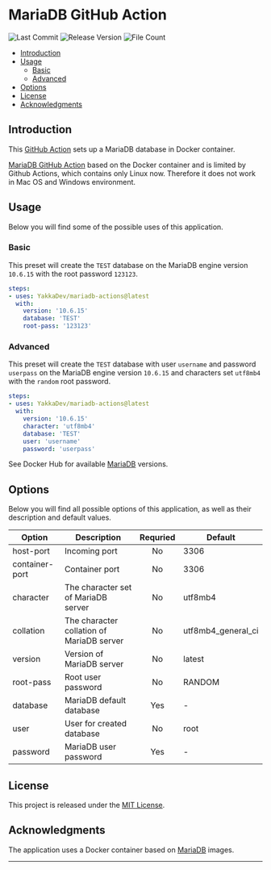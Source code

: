 # MariaDB GitHub Action
![Last Commit](https://img.shields.io/endpoint?url=https://gist.githubusercontent.com/YakkaDev/cbc0fc3d1258e0bc92c749fb5fbc0860/raw/git-last-commit-date.json)
![Release Version](https://img.shields.io/endpoint?url=https://gist.githubusercontent.com/YakkaDev/cbc0fc3d1258e0bc92c749fb5fbc0860/raw/git-latest-release.json)
![File Count](https://img.shields.io/endpoint?url=https://gist.githubusercontent.com/YakkaDev/cbc0fc3d1258e0bc92c749fb5fbc0860/raw/git-file-count.json)

- [Introduction](#introduction)
- [Usage](#usage)
  - [Basic](#basic)
  - [Advanced](#advanced)
- [Options](#options)
- [License](#license)
- [Acknowledgments](#acknowledgments)

## Introduction
This [GitHub Action](https://github.com/features/actions) sets up a MariaDB database in Docker container.

[MariaDB GitHub Action](https://github.com/YakkaDev/mariadb-actions) based on the Docker container and is limited by Github Actions, which contains only Linux now. Therefore it does not work in Mac OS and Windows environment.

## Usage
Below you will find some of the possible uses of this application.

### Basic
This preset will create the `TEST` database on the MariaDB engine version `10.6.15` with the root password `123123`.
```yml
steps:
- uses: YakkaDev/mariadb-actions@latest
  with:
    version: '10.6.15'
    database: 'TEST'
    root-pass: '123123'
```

### Advanced
This preset will create the `TEST` database with user `username` and password `userpass` on the MariaDB engine version `10.6.15` and characters set `utf8mb4` with the `random` root password.
```yml
steps:
- uses: YakkaDev/mariadb-actions@latest
  with:
    version: '10.6.15'
    character: 'utf8mb4'
    database: 'TEST'
    user: 'username'
    password: 'userpass'
```

See Docker Hub for available [MariaDB](https://hub.docker.com/_/mariadb) versions.

## Options
Below you will find all possible options of this application, as well as their description and default values.

| Option         | Description                               | Requried | Default            |
|----------------|-------------------------------------------|:--------:|--------------------|
| host-port      | Incoming port                             | No       | 3306               |
| container-port | Сontainer port                            | No       | 3306               |
| character      | The character set of MariaDB server       | No       | utf8mb4            |
| collation      | The character collation of MariaDB server | No       | utf8mb4_general_ci |
| version        | Version of MariaDB server                 | No       | latest             |
| root-pass      | Root user password                        | No       | RANDOM             |
| database       | MariaDB default database                  | Yes      | -                  |
| user           | User for created database                 | No       | root               |
| password       | MariaDB user password                     | Yes      | -                  |

## License
This project is released under the [MIT License](https://github.com/YakkaDev/mariadb-actions/LICENSE).

## Acknowledgments
The application uses a Docker container based on [MariaDB](https://mariadb.org/) images.

---
